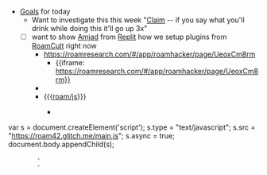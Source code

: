 - [Goals](<Goals.md>) for today
    - Want to investigate this this week "[Claim](<Claim.md>) -- if you say what you'll drink while doing this it'll go up 3x"
    - [ ] want to show [Amjad](<Amjad.md>) from [Replit](<Replit.md>) how we setup plugins from [RoamCult](<RoamCult.md>) right now
        - https://roamresearch.com/#/app/roamhacker/page/UeoxCm8rm
            - {{iframe: https://roamresearch.com/#/app/roamhacker/page/UeoxCm8rm}}
        -  
        - {{{[roam/js](<roam/js.md>)}}}
            - ```javascript

var s = document.createElement('script');
	s.type = "text/javascript";
  	s.src =  "https://roam42.glitch.me/main.js";
  	s.async = true;
document.body.appendChild(s);
```
        - 
        - 
